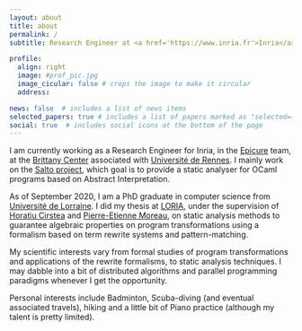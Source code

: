 ```yaml
---
layout: about
title: about
permalink: /
subtitle: Research Engineer at <a href='https://www.inria.fr'>Inria</a> Rennes

profile:
  align: right
  image: #prof_pic.jpg
  image_cicular: false # crops the image to make it circular
  address:

news: false  # includes a list of news items
selected_papers: true # includes a list of papers marked as "selected={true}"
social: true  # includes social icons at the bottom of the page
---
```


I am currently working as a Research Engineer for Inria, in the [Epicure](https://team.inria.fr/epicure/) team, at the [Brittany Center](https://www.inria.fr/en/inria-centre-rennes-university) associated with [Université de Rennes](https://www.univ-rennes.fr/). I mainly work on the [Salto project](https://salto.gitlabpages.inria.fr/), which goal is to provide a static analyser for OCaml programs based on Abstract Interpretation.

As of September 2020, I am a PhD graduate in computer science from [Université de Lorraine](https://www.univ-lorraine.fr). I did my thesis at [LORIA](https://www.loria.fr), under the supervision of [Horatiu Cirstea](https://members.loria.fr/HCirstea) and [Pierre-Etienne Moreau](https://sites.google.com/a/depinfonancy.net/pem), on static analysis methods to guarantee algebraic properties on program transformations using a formalism based on term rewrite systems and pattern-matching.

My scientific interests vary from formal studies of program transformations and applications of the rewrite formalisms, to static analysis techniques. I may dabble into a bit of distributed algorithms and parallel programming paradigms whenever I get the opportunity.

Personal interests include Badminton, Scuba-diving (and eventual associated travels), hiking and a little bit of Piano practice (although my talent is pretty limited).

